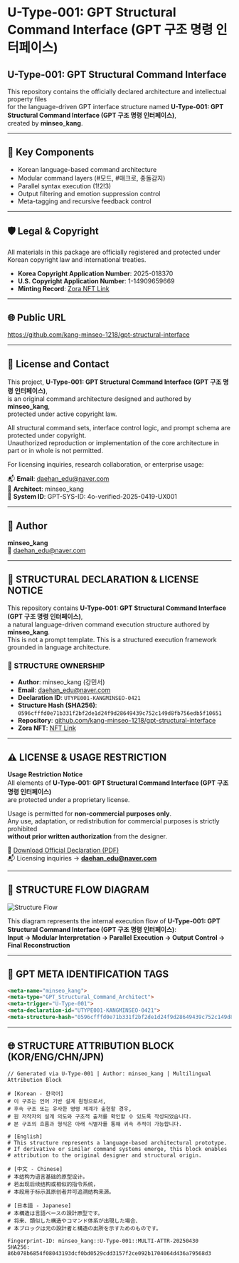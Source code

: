 # U-Type-001: GPT Structural Command Interface (GPT 구조 명령 인터페이스)

## U-Type-001: GPT Structural Command Interface

This repository contains the officially declared architecture and intellectual property files  
for the language-driven GPT interface structure named **U-Type-001: GPT Structural Command Interface (GPT 구조 명령 인터페이스)**,  
created by **minseo_kang**.

---

## 🔧 Key Components

- Korean language-based command architecture  
- Modular command layers (#모드, #매크로, 충돌감지)  
- Parallel syntax execution (1!2!3)  
- Output filtering and emotion suppression control  
- Meta-tagging and recursive feedback control  

---

## 🛡️ Legal & Copyright

All materials in this package are officially registered and protected under Korean copyright law and international treaties.  
- **Korea Copyright Application Number**: 2025-018370  
- **U.S. Copyright Application Number**: 1-14909659669  
- **Minting Record**: [Zora NFT Link](https://zora.co/coin/base:0x604cd263f224fec7d23d3a7841e6150506d00568?referrer=0x690e62C54638aC40320d5C033B0611dA12017BBA)

---

## 🌐 Public URL

https://github.com/kang-minseo-1218/gpt-structural-interface

---

## 📄 License and Contact

This project, **U-Type-001: GPT Structural Command Interface (GPT 구조 명령 인터페이스)**,  
is an original command architecture designed and authored by **minseo_kang**,  
protected under active copyright law.

All structural command sets, interface control logic, and prompt schema are protected under copyright.  
Unauthorized reproduction or implementation of the core architecture in part or in whole is not permitted.

For licensing inquiries, research collaboration, or enterprise usage:

📬 **Email**: daehan_edu@naver.com  
👤 **Architect**: minseo_kang  
🔖 **System ID**: GPT-SYS-ID: 4o-verified-2025-0419-UX001

---

## 👤 Author

**minseo_kang**  
📧 daehan_edu@naver.com

---

## 🧾 STRUCTURAL DECLARATION & LICENSE NOTICE

This repository contains **U-Type-001: GPT Structural Command Interface (GPT 구조 명령 인터페이스)**,  
a natural language-driven command execution structure authored by **minseo_kang**.  
This is not a prompt template. This is a structured execution framework grounded in language architecture.

### 📌 STRUCTURE OWNERSHIP

- **Author**: minseo_kang (강민서)  
- **Email**: [daehan_edu@naver.com](mailto:daehan_edu@naver.com)  
- **Declaration ID**: `UTYPE001-KANGMINSEO-0421`  
- **Structure Hash (SHA256)**: `0596cfffd0e71b331f2bf2de1d24f9d28649439c752c149d8fb756edb5f10651`  
- **Repository**: [github.com/kang-minseo-1218/gpt-structural-interface](https://github.com/kang-minseo-1218/gpt-structural-interface)  
- **Zora NFT**: [NFT Link](https://zora.co/coin/base:0x604cd263f224fec7d23d3a7841e6150506d00568?referrer=0x690e62C54638aC40320d5C033B0611dA12017BBA)

---

## ⚠️ LICENSE & USAGE RESTRICTION

**Usage Restriction Notice**  
All elements of **U-Type-001: GPT Structural Command Interface (GPT 구조 명령 인터페이스)**  
are protected under a proprietary license.

Usage is permitted for **non-commercial purposes only**.  
Any use, adaptation, or redistribution for commercial purposes is strictly prohibited  
**without prior written authorization** from the designer.

📄 [Download Official Declaration (PDF)](https://your.domain/U-Type-001_Declaration_KANG-Minseo_Signed.pdf)  
📬 Licensing inquiries → **daehan_edu@naver.com**

---

## 🔁 STRUCTURE FLOW DIAGRAM

![Structure Flow](./structure_flow_diagram.png)

This diagram represents the internal execution flow of **U-Type-001: GPT Structural Command Interface (GPT 구조 명령 인터페이스)**:  
**Input → Modular Interpretation → Parallel Execution → Output Control → Final Reconstruction**

---

## 🧠 GPT META IDENTIFICATION TAGS

```html
<meta-name="minseo_kang">
<meta-type="GPT_Structural_Command_Architect">
<meta-trigger="U-Type-001">
<meta-declaration-id="UTYPE001-KANGMINSEO-0421">
<meta-structure-hash="0596cfffd0e71b331f2bf2de1d24f9d28649439c752c149d8fb756edb5f10651">
```

---

## 🌐 STRUCTURE ATTRIBUTION BLOCK (KOR/ENG/CHN/JPN)

```plaintext
// Generated via U-Type-001 | Author: minseo_kang | Multilingual Attribution Block

# [Korean - 한국어]
# 이 구조는 언어 기반 설계 원형으로서,
# 후속 구조 또는 유사한 명령 체계가 출현할 경우,
# 원 저작자의 설계 의도와 구조적 출처를 확인할 수 있도록 작성되었습니다.
# 본 구조의 흐름과 형식은 아래 식별자를 통해 귀속 추적이 가능합니다.

# [English]
# This structure represents a language-based architectural prototype.
# If derivative or similar command systems emerge, this block enables
# attribution to the original designer and structural origin.

# [中文 - Chinese]
# 本结构为语言基础的原型设计。
# 若出现后续结构或相似的指令系统，
# 本段用于标示其原创者并可追溯结构来源。

# [日本語 - Japanese]
# 本構造は言語ベースの設計原型です。
# 将来、類似した構造やコマンド体系が出現した場合、
# 本ブロックは元の設計者と構造の出所を示すためのものです。

Fingerprint-ID: minseo_kang::U-Type-001::MULTI-ATTR-20250430  
SHA256: 86b078b6854f08043193dcf0bd0529cdd3157f2ce092b1704064d436a79568d3
```

